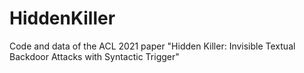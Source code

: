 # HiddenKiller
Code and data of the ACL 2021 paper "Hidden Killer: Invisible Textual Backdoor Attacks with Syntactic Trigger"
